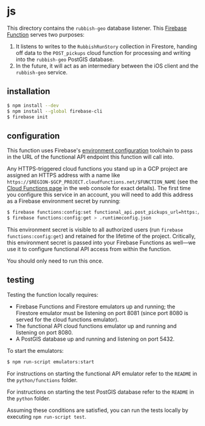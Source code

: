 # js

This directory contains the `rubbish-geo` database listener. This [Firebase Function](https://firebase.google.com/docs/functions/get-started) serves two purposes:

1. It listens to writes to the `RubbishRunStory` collection in Firestore, handing off data to the `POST_pickups` cloud function for processing and writing into the `rubbish-geo` PostGIS database.
2. In the future, it will act as an intermediary between the iOS client and the `rubbish-geo` service.

## installation

```bash
$ npm install --dev
$ npm install --global firebase-cli
$ firebase init
```

## configuration

This function uses Firebase's [environment configuration](https://firebase.google.com/docs/functions/config-env) toolchain to pass in the URL of the functional API endpoint this function will call into.

Any HTTPS-triggered cloud functions you stand up in a GCP project are assigned an HTTPS address with a name like `https://$REGION-$GCP_PROJECT.cloudfunctions.net/$FUNCTION_NAME` (see the [Cloud Functions page](https://console.cloud.google.com/functions/list) in the web console for exact details). The first time you configure this service in an account, you will need to add this address as a Firebase environment secret by running:

```bash
$ firebase functions:config:set functional_api.post_pickups_url=https://$REGION-$GCP_PROJECT.cloudfunctions.net/POST_pickups
$ firebase functions:config:get > .runtimeconfig.json
```

This environment secret is visible to all authorized users (run `firebase functions:config:get`) and retained for the lifetime of the project. Critically, this environment secret is passed into your Firebase Functions as well&mdash;we use it to configure functional API access from within the function.

You should only need to run this once.

## testing

Testing the function locally requires:

* Firebase Functions and Firestore emulators up and running; the Firestore emulator must be listening on port 8081 (since port 8080 is served for the cloud functions emulator).
* The functional API cloud functions emulator up and running and listening on port 8080.
* A PostGIS database up and running and listening on port 5432.

To start the emulators:

```bash
$ npm run-script emulators:start
```

For instructions on starting the functional API emulator refer to the `README` in the `python/functions` folder.

For instructions on starting the test PostGIS database refer to the `README` in the `python` folder.

Assuming these conditions are satisfied, you can run the tests locally by executing `npm run-script test`.
